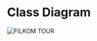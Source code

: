 <h1>Class Diagram</h1>

![FILKOM TOUR](https://github.com/elginbrian/PEMLAN-FILKOM-TOUR/assets/132267129/98db7efc-7093-43f9-acb6-2fae1637b279)
